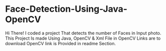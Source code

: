 # Face-Detection-Using-Java-OpenCV
Hi There! I coded a project That detects the number of Faces in Input  photo. This Project Is made Using Java, OpenCV &amp; Xml File in OpenCV Links are to download OpenCV link is Provided  in readme Section.
